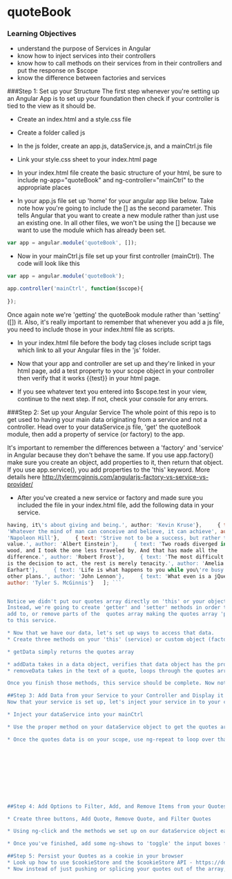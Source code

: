 quoteBook
=========

### Learning Objectives
  - understand the purpose of Services in Angular
  - know how to inject services into their controllers
  - know how to call methods on their services from in their controllers and put the response on $scope
  - know the difference between factories and services 



###Step 1: Set up your Structure
The first step whenever you're setting up an Angular App is to set up your foundation then check if your controller is tied to the view as it should be. 
* Create an index.html and a style.css file

* Create a folder called js

* In the js folder, create an app.js, dataService.js, and a mainCtrl.js file

* Link your style.css sheet to your index.html page

* In your index.html file create the basic structure of your html, be sure to include ng-app="quoteBook" and ng-controller="mainCtrl" to the appropriate places

* In your app.js file set up 'home' for your angular app like below. Take note how you're going to include the [] as the second parameter. This tells Angular that you want to create a new module rather than just use an existing one. In all other files, we won't be using the [] because we want to use the module which has already been set.
```javascript
var app = angular.module('quoteBook', []);
```
* Now in your mainCtrl.js file set up your first controller (mainCtrl). The code will look like this
```javascript
var app = angular.module('quoteBook');

app.controller('mainCtrl', function($scope){
  
});
```
Once again note we're 'getting' the quoteBook module rather than 'setting' ([]) it. Also, it's really important to remember that whenever you add a js file, you need to include those in your index.html file as scripts. 

* In your index.html file before the body tag closes include script tags which link to all your Angular files in the 'js' folder.

* Now that your app and controller are set up and they're linked in your html page, add a test property to your scope object in your controller then verify that it works {{test}} in your html page. 

* If you see whatever text you entered into $scope.test in your view, continue to the next step. If not, check your console for any errors. 


###Step 2: Set up your Angular Service
The whole point of this repo is to get used to having your main data originating from a service and not a controller. 
Head over to your dataService.js file, 'get' the quoteBook module, then add a property of service (or factory) to the app. 

It's important to remember the differences between a 'factory' and 'service' in Angular because they don't behave the same. If you use app.factory() make sure you create an object, add properties to it, then return that object. If you use app.service(), you add properties to the 'this' keyword. More details here http://tylermcginnis.com/angularjs-factory-vs-service-vs-provider/

* After you've created a new service or factory and made sure you included the file in your index.html file, add the following data in your service.
```javascript   var quotes = [     { text: 'Life isn\'t about getting and
having, it\'s about giving and being.', author: 'Kevin Kruse'},     { text:
'Whatever the mind of man can conceive and believe, it can achieve', author:
'Napoleon Hill'},     { text: 'Strive not to be a success, but rather to be of
value.', author: 'Albert Einstein'},     { text: 'Two roads diverged in a
wood, and I took the one less traveled by, And that has made all the
difference.', author: 'Robert Frost'},     { text: 'The most difficult thing
is the decision to act, the rest is merely tenacity.', author: 'Amelia
Earhart'},     { text: 'Life is what happens to you while you\'re busy making
other plans.', author: 'John Lennon'},     { text: 'What even is a jQuery?',
author: 'Tyler S. McGinnis'}   ]; ```


Notice we didn't put our quotes array directly on 'this' or your object you're going to return. That's because we don't want this data to be directly  accessed from outside of this service.
Instead, we're going to create 'getter' and 'setter' methods in order to get,
add to, or remove parts of the  quotes array making the quotes array 'private'
to this service.

* Now that we have our data, let's set up ways to access that data.
* Create three methods on your 'this' (service) or custom object (factory), one called getData, one called addData, and one called removeData

* getData simply returns the quotes array

* addData takes in a data object, verifies that data object has the proper keys (just text and author), then adds that object to the end of the quotes array
* removeData takes in the text of a quote, loops through the quotes array, then removes the proper quote from the array. 

Once you finish those methods, this service should be complete. Now notice how all the heavy logic is contained in this one service which we can inject into any controller we create. This makes things very modular and testable.

##Step 3: Add Data from your Service to your Controller and Display it
Now that your service is set up, let's inject your service in to your controller then add that data to the scope of your controller, then display it in your view

* Inject your dataService into your mainCtrl

* Use the proper method on your dataService object to get the quotes array then add it to your $scope object in your mainCtrl

* Once the quotes data is on your scope, use ng-repeat to loop over that data in your index.html page and display it.










##Step 4: Add Options to Filter, Add, and Remove Items from your Quotes Array

* Create three buttons, Add Quote, Remove Quote, and Filter Quotes

* Using ng-click and the methods we set up on our dataService object earlier, make those three buttons do the appropriate action.

* Once you've finished, add some ng-shows to 'toggle' the input boxes for add, remove, and filter making sure you only show one at a time.

##Step 5: Persist your Quotes as a cookie in your browser
* Look up how to use $cookieStore and the $cookieStore API - https://docs.angularjs.org/api/ngCookies/service/$cookieStore
* Now instead of just pushing or splicing your quotes out of the array, use $cookieStore to persist that data as a cookie in your browser.






